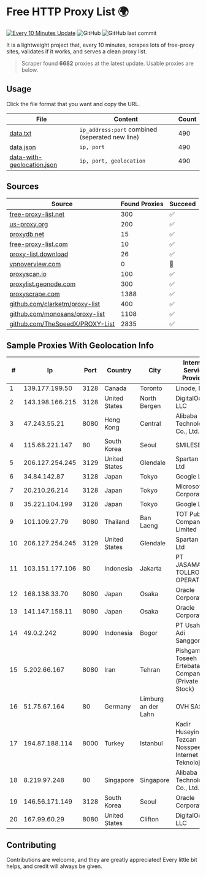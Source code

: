 
# Free HTTP Proxy List 🌍

[![Every 10 Minutes Update](https://github.com/mertguvencli/http-proxy-list/actions/workflows/main.yml/badge.svg?branch=main)](https://github.com/mertguvencli/http-proxy-list/actions/workflows/main.yml)
![GitHub](https://img.shields.io/github/license/mertguvencli/http-proxy-list)
![GitHub last commit](https://img.shields.io/github/last-commit/mertguvencli/http-proxy-list)

It is a lightweight project that, every 10 minutes, scrapes lots of free-proxy sites, validates if it works, and serves a clean proxy list.


> Scraper found **6682** proxies at the latest update. Usable proxies are below.

## Usage

Click the file format that you want and copy the URL.


|File|Content|Count|
|----|-------|-----|
|[data.txt](https://raw.githubusercontent.com/mertguvencli/http-proxy-list/main/proxy-list/data.txt)|`ip_address:port` combined (seperated new line)|490|
|[data.json](https://raw.githubusercontent.com/mertguvencli/http-proxy-list/main/proxy-list/data.json)|`ip, port`|490|
|[data-with-geolocation.json](https://raw.githubusercontent.com/mertguvencli/http-proxy-list/main/proxy-list/data-with-geolocation.json)|`ip, port, geolocation`|490|

## Sources

|Source|Found Proxies|Succeed|
|------|-------------|-------|
|[free-proxy-list.net](https://free-proxy-list.net)|300|✅|
|[us-proxy.org](https://www.us-proxy.org)|200|✅|
|[proxydb.net](http://proxydb.net)|15|✅|
|[free-proxy-list.com](https://free-proxy-list.com/?page=&port=&type%5B%5D=http&type%5B%5D=https&up_time=0&search=Search)|10|✅|
|[proxy-list.download](https://www.proxy-list.download/HTTP)|26|✅|
|[vpnoverview.com](https://vpnoverview.com/privacy/anonymous-browsing/free-proxy-servers)|0|🚫|
|[proxyscan.io](https://www.proxyscan.io)|100|✅|
|[proxylist.geonode.com](https://proxylist.geonode.com/api/proxy-list?limit=300&page=1&sort_by=lastChecked&sort_type=desc&protocols=http,https)|300|✅|
|[proxyscrape.com](https://api.proxyscrape.com/v2/?request=displayproxies&protocol=http&timeout=10000&country=all&ssl=all&anonymity=all)|1388|✅|
|[github.com/clarketm/proxy-list](https://raw.githubusercontent.com/clarketm/proxy-list/master/proxy-list-raw.txt)|400|✅|
|[github.com/monosans/proxy-list](https://raw.githubusercontent.com/monosans/proxy-list/main/proxies/http.txt)|1108|✅|
|[github.com/TheSpeedX/PROXY-List](https://raw.githubusercontent.com/TheSpeedX/PROXY-List/master/http.txt)|2835|✅|


## Sample Proxies With Geolocation Info

|#|Ip|Port|Country|City|Internet Service Provider|
|-|--|----|-------|----|-------------------------|
|1|139.177.199.50|3128|Canada|Toronto|Linode, LLC|
|2|143.198.166.215|3128|United States|North Bergen|DigitalOcean, LLC|
|3|47.243.55.21|8080|Hong Kong|Central|Alibaba (US) Technology Co., Ltd.|
|4|115.68.221.147|80|South Korea|Seoul|SMILESERV|
|5|206.127.254.245|3129|United States|Glendale|Spartan Host Ltd|
|6|34.84.142.87|3128|Japan|Tokyo|Google LLC|
|7|20.210.26.214|3128|Japan|Tokyo|Microsoft Corporation|
|8|35.221.104.199|3128|Japan|Tokyo|Google LLC|
|9|101.109.27.79|8080|Thailand|Ban Laeng|TOT Public Company Limited|
|10|206.127.254.245|3129|United States|Glendale|Spartan Host Ltd|
|11|103.151.177.106|80|Indonesia|Jakarta|PT JASAMARGA TOLLROAD OPERATOR|
|12|168.138.33.70|8080|Japan|Osaka|Oracle Corporation|
|13|141.147.158.11|8080|Japan|Osaka|Oracle Corporation|
|14|49.0.2.242|8090|Indonesia|Bogor|PT Usaha Adi Sanggoro|
|15|5.202.66.167|8080|Iran|Tehran|Pishgaman Toseeh Ertebatat Company (Private Joint Stock)|
|16|51.75.67.164|80|Germany|Limburg an der Lahn|OVH SAS|
|17|194.87.188.114|8000|Turkey|Istanbul|Kadir Huseyin Tezcan Nosspeed Internet Teknolojileri|
|18|8.219.97.248|80|Singapore|Singapore|Alibaba (US) Technology Co., Ltd.|
|19|146.56.171.149|3128|South Korea|Seoul|Oracle Corporation|
|20|167.99.60.29|8080|United States|Clifton|DigitalOcean, LLC|



## Contributing

Contributions are welcome, and they are greatly appreciated! Every
little bit helps, and credit will always be given.

